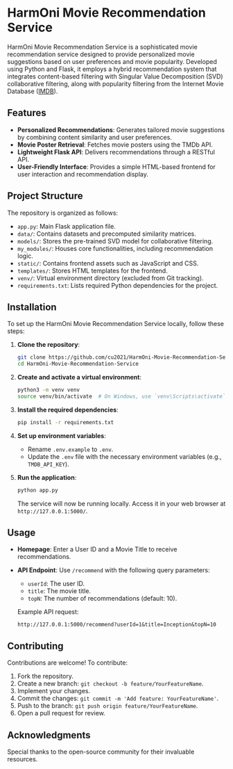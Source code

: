 # HarmOni Movie Recommendation Service

HarmOni Movie Recommendation Service is a sophisticated movie recommendation service designed to provide personalized movie suggestions based on user preferences and movie popularity. Developed using Python and Flask, it employs a hybrid recommendation system that integrates content-based filtering with Singular Value Decomposition (SVD) collaborative filtering, along with popularity filtering from the Internet Movie Database ([IMDB](https://www.imdb.com/)).

## Features

- **Personalized Recommendations**: Generates tailored movie suggestions by combining content similarity and user preferences.
- **Movie Poster Retrieval**: Fetches movie posters using the TMDb API.
- **Lightweight Flask API**: Delivers recommendations through a RESTful API.
- **User-Friendly Interface**: Provides a simple HTML-based frontend for user interaction and recommendation display.

## Project Structure

The repository is organized as follows:

- `app.py`: Main Flask application file.
- `data/`: Contains datasets and precomputed similarity matrices.
- `models/`: Stores the pre-trained SVD model for collaborative filtering.
- `my_modules/`: Houses core functionalities, including recommendation logic.
- `static/`: Contains frontend assets such as JavaScript and CSS.
- `templates/`: Stores HTML templates for the frontend.
- `venv/`: Virtual environment directory (excluded from Git tracking).
- `requirements.txt`: Lists required Python dependencies for the project.

## Installation

To set up the HarmOni Movie Recommendation Service locally, follow these steps:

1. **Clone the repository**:
   ```bash
   git clone https://github.com/cu2021/HarmOni-Movie-Recommendation-Service.git
   cd HarmOni-Movie-Recommendation-Service
   ```

2. **Create and activate a virtual environment**:
   ```bash
   python3 -m venv venv
   source venv/bin/activate  # On Windows, use `venv\Scripts\activate`
   ```

3. **Install the required dependencies**:
   ```bash
   pip install -r requirements.txt
   ```

4. **Set up environment variables**:
   - Rename `.env.example` to `.env`.
   - Update the `.env` file with the necessary environment variables (e.g., `TMDB_API_KEY`).

5. **Run the application**:
   ```bash
   python app.py
   ```
   The service will now be running locally. Access it in your web browser at `http://127.0.0.1:5000/`.

## Usage

- **Homepage**: Enter a User ID and a Movie Title to receive recommendations.
- **API Endpoint**: Use `/recommend` with the following query parameters:
  - `userId`: The user ID.
  - `title`: The movie title.
  - `topN`: The number of recommendations (default: 10).

  Example API request:
  ```
  http://127.0.0.1:5000/recommend?userId=1&title=Inception&topN=10
  ```

## Contributing

Contributions are welcome! To contribute:

1. Fork the repository.
2. Create a new branch: `git checkout -b feature/YourFeatureName`.
3. Implement your changes.
4. Commit the changes: `git commit -m 'Add feature: YourFeatureName'`.
5. Push to the branch: `git push origin feature/YourFeatureName`.
6. Open a pull request for review.

## Acknowledgments

Special thanks to the open-source community for their invaluable resources.

